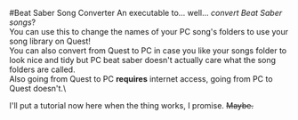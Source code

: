 #Beat Saber Song Converter
An executable to... well... _convert Beat Saber songs_?\
You can use this to change the names of your PC song's folders to use your song library on Quest!\
You can also convert from Quest to PC in case you like your songs folder to look nice and tidy but PC beat saber doesn't actually care what the song folders are called.\
Also going from Quest to PC **requires** internet access, going from PC to Quest doesn't.\

I'll put a tutorial now here when the thing works, I promise. ~~Maybe.~~